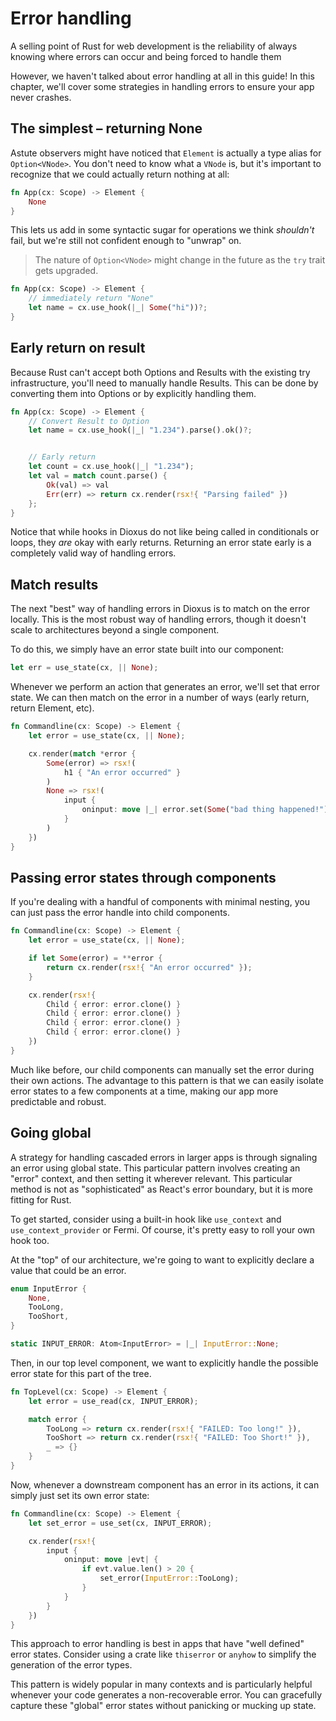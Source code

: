# Error handling

A selling point of Rust for web development is the reliability of always knowing where errors can occur and being forced to handle them

However, we haven't talked about error handling at all in this guide! In this chapter, we'll cover some strategies in handling errors to ensure your app never crashes.



## The simplest – returning None

Astute observers might have noticed that `Element` is actually a type alias for `Option<VNode>`. You don't need to know what a `VNode` is, but it's important to recognize that we could actually return nothing at all:

```rust
fn App(cx: Scope) -> Element {
	None
}
```

This lets us add in some syntactic sugar for operations we think *shouldn't* fail, but we're still not confident enough to "unwrap" on.

> The nature of `Option<VNode>` might change in the future as the `try` trait gets upgraded.

```rust
fn App(cx: Scope) -> Element {
	// immediately return "None"
	let name = cx.use_hook(|_| Some("hi"))?;
}
```

## Early return on result

Because Rust can't accept both Options and Results with the existing try infrastructure, you'll need to manually handle Results. This can be done by converting them into Options or by explicitly handling them.

```rust
fn App(cx: Scope) -> Element {
	// Convert Result to Option
	let name = cx.use_hook(|_| "1.234").parse().ok()?;


	// Early return
	let count = cx.use_hook(|_| "1.234");
	let val = match count.parse() {
		Ok(val) => val
		Err(err) => return cx.render(rsx!{ "Parsing failed" })
	};
}
```

Notice that while hooks in Dioxus do not like being called in conditionals or loops, they *are* okay with early returns. Returning an error state early is a completely valid way of handling errors.


## Match results

The next "best" way of handling errors in Dioxus is to match on the error locally. This is the most robust way of handling errors, though it doesn't scale to architectures beyond a single component.

To do this, we simply have an error state built into our component:

```rust
let err = use_state(cx, || None);
```

Whenever we perform an action that generates an error, we'll set that error state. We can then match on the error in a number of ways (early return, return Element, etc).


```rust
fn Commandline(cx: Scope) -> Element {
	let error = use_state(cx, || None);

	cx.render(match *error {
		Some(error) => rsx!(
			h1 { "An error occurred" }
		)
		None => rsx!(
			input {
				oninput: move |_| error.set(Some("bad thing happened!")),
			}
		)
	})
}
```

## Passing error states through components

If you're dealing with a handful of components with minimal nesting, you can just pass the error handle into child components.

```rust
fn Commandline(cx: Scope) -> Element {
	let error = use_state(cx, || None);

	if let Some(error) = **error {
		return cx.render(rsx!{ "An error occurred" });
	}

	cx.render(rsx!{
		Child { error: error.clone() }
		Child { error: error.clone() }
		Child { error: error.clone() }
		Child { error: error.clone() }
	})
}
```

Much like before, our child components can manually set the error during their own actions. The advantage to this pattern is that we can easily isolate error states to a few components at a time, making our app more predictable and robust.

## Going global

A strategy for handling cascaded errors in larger apps is through signaling an error using global state. This particular pattern involves creating an "error" context, and then setting it wherever relevant. This particular method is not as "sophisticated" as React's error boundary, but it is more fitting for Rust.

To get started, consider using a built-in hook like `use_context` and `use_context_provider` or Fermi. Of course, it's pretty easy to roll your own hook too.

At the "top" of our architecture, we're going to want to explicitly declare a value that could be an error.


```rust
enum InputError {
	None,
	TooLong,
	TooShort,
}

static INPUT_ERROR: Atom<InputError> = |_| InputError::None;
```

Then, in our top level component, we want to explicitly handle the possible error state for this part of the tree.

```rust
fn TopLevel(cx: Scope) -> Element {
	let error = use_read(cx, INPUT_ERROR);

	match error {
		TooLong => return cx.render(rsx!{ "FAILED: Too long!" }),
		TooShort => return cx.render(rsx!{ "FAILED: Too Short!" }),
		_ => {}
	}
}
```

Now, whenever a downstream component has an error in its actions, it can simply just set its own error state:

```rust
fn Commandline(cx: Scope) -> Element {
	let set_error = use_set(cx, INPUT_ERROR);

	cx.render(rsx!{
		input {
			oninput: move |evt| {
				if evt.value.len() > 20 {
					set_error(InputError::TooLong);
				}
			}
		}
	})
}
```

This approach to error handling is best in apps that have "well defined" error states. Consider using a crate like `thiserror` or `anyhow` to simplify the generation of the error types.

This pattern is widely popular in many contexts and is particularly helpful whenever your code generates a non-recoverable error. You can gracefully capture these "global" error states without panicking or mucking up state.
